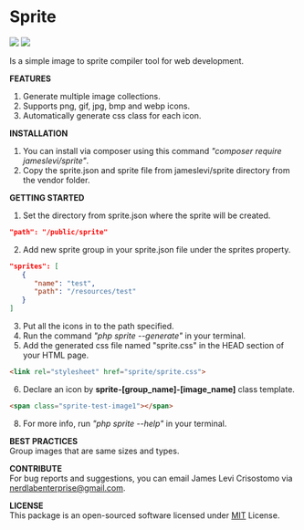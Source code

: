 # Sprite

![](https://img.shields.io/badge/packagist-v1.0.5-informational?style=flat&logo=<LOGO_NAME>&logoColor=white&color=2bbc8a) ![](https://img.shields.io/badge/license-MIT-informational?style=flat&logo=<LOGO_NAME>&logoColor=white&color=2bbc8a)
 
Is a simple image to sprite compiler tool for web development.

**FEATURES**  
1. Generate multiple image collections.
2. Supports png, gif, jpg, bmp and webp icons.
3. Automatically generate css class for each icon.

**INSTALLATION**  
1. You can install via composer using this command *"composer require jameslevi/sprite"*.
2. Copy the sprite.json and sprite file from jameslevi/sprite directory from the vendor folder.  

**GETTING STARTED**  
1. Set the directory from sprite.json where the sprite will be created.
```json
"path": "/public/sprite"
```  
2. Add new sprite group in your sprite.json file under the sprites property.
```json
"sprites": [
   {
      "name": "test",
      "path": "/resources/test"
   }
]
```  
3. Put all the icons in to the path specified.
4. Run the command *"php sprite --generate"* in your terminal.
5. Add the generated css file named "sprite.css" in the HEAD section of your HTML page.  
```html
<link rel="stylesheet" href="sprite/sprite.css">
```  
6. Declare an icon by **sprite-[group_name]-[image_name]** class template.
```html
<span class="sprite-test-image1"></span>
```  
8. For more info, run *"php sprite --help"* in your terminal.  

**BEST PRACTICES**  
Group images that are same sizes and types.  

**CONTRIBUTE**  
For bug reports and suggestions, you can email James Levi Crisostomo via nerdlabenterprise@gmail.com.  

**LICENSE**  
This package is an open-sourced software licensed under [MIT](https://opensource.org/licenses/MIT) License.

